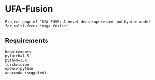 # UFA-Fusion
    Project page of "UFA-FUSE: A novel deep supervised and hybrid model for multi-focus image fusion"
## Requirements
    Requirements
    pytorch=1.5
    python=3.x
    torchvision
    opencv-python
    anaconda (suggeted)
